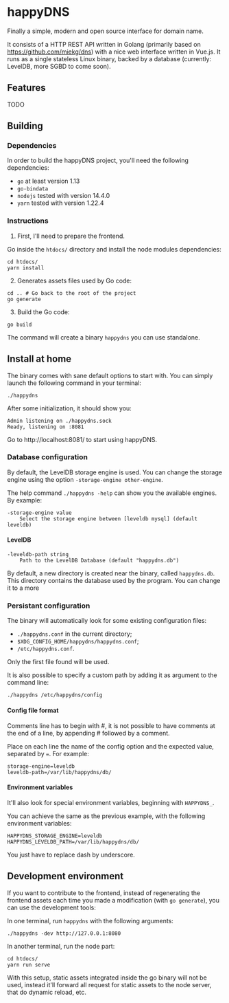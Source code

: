 happyDNS
========

Finally a simple, modern and open source interface for domain name.

It consists of a HTTP REST API written in Golang (primarily based on https://github.com/miekg/dns) with a nice web interface written in Vue.js.
It runs as a single stateless Linux binary, backed by a database (currently: LevelDB, more SGBD to come soon).

Features
--------

TODO

Building
--------

### Dependencies

In order to build the happyDNS project, you'll need the following dependencies:

* `go` at least version 1.13
* `go-bindata`
* `nodejs` tested with version 14.4.0
* `yarn` tested with version 1.22.4


### Instructions

1. First, I'll need to prepare the frontend.

Go inside the `htdocs/` directory and install the node modules dependencies:

```
cd htdocs/
yarn install
```

2. Generates assets files used by Go code:

```
cd .. # Go back to the root of the project
go generate
```

3. Build the Go code:

```
go build
```

The command will create a binary `happydns` you can use standalone.


Install at home
---------------

The binary comes with sane default options to start with.
You can simply launch the following command in your terminal:

```
./happydns
```

After some initialization, it should show you:

    Admin listening on ./happydns.sock
    Ready, listening on :8081

Go to http://localhost:8081/ to start using happyDNS.


### Database configuration

By default, the LevelDB storage engine is used. You can change the storage engine using the option `-storage-engine other-engine`.

The help command `./happydns -help` can show you the available engines. By example:

    -storage-engine value
    	Select the storage engine between [leveldb mysql] (default leveldb)

#### LevelDB

    -leveldb-path string
    	Path to the LevelDB Database (default "happydns.db")

By default, a new directory is created near the binary, called `happydns.db`. This directory contains the database used by the program. You can change it to a more


### Persistant configuration

The binary will automatically look for some existing configuration files:

* `./happydns.conf` in the current directory;
* `$XDG_CONFIG_HOME/happydns/happydns.conf`;
* `/etc/happydns.conf`.

Only the first file found will be used.

It is also possible to specify a custom path by adding it as argument to the command line:

```
./happydns /etc/happydns/config
```

#### Config file format

Comments line has to begin with #, it is not possible to have comments at the end of a line, by appending # followed by a comment.

Place on each line the name of the config option and the expected value, separated by `=`. For example:

```
storage-engine=leveldb
leveldb-path=/var/lib/happydns/db/
```

#### Environment variables

It'll also look for special environment variables, beginning with `HAPPYDNS_`.

You can achieve the same as the previous example, with the following environment variables:

```
HAPPYDNS_STORAGE_ENGINE=leveldb
HAPPYDNS_LEVELDB_PATH=/var/lib/happydns/db/
```

You just have to replace dash by underscore.


Development environment
-----------------------

If you want to contribute to the frontend, instead of regenerating the frontend assets each time you made a modification (with `go generate`), you can use the development tools:

In one terminal, run `happydns` with the following arguments:

```
./happydns -dev http://127.0.0.1:8080
```

In another terminal, run the node part:

```
cd htdocs/
yarn run serve
```

With this setup, static assets integrated inside the go binary will not be used, instead it'll forward all request for static assets to the node server, that do dynamic reload, etc.
